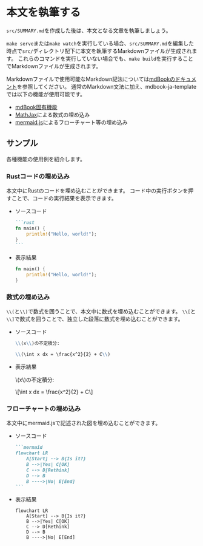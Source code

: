 # 本文を執筆する

<!-- markdownlint-disable MD048 -->

`src/SUMMARY.md`を作成した後は、本文となる文章を執筆しましょう。

`make serve`または`make watch`を実行している場合、`src/SUMMARY.md`を編集した時点で`src/`ディレクトリ配下に本文を執筆するMarkdownファイルが生成されます。
これらのコマンドを実行していない場合でも、`make build`を実行することでMarkdownファイルが生成されます。

Markdownファイルで使用可能なMarkdown記法については[mdBookのドキュメント]を参照してください。
通常のMarkdown文法に加え、mdbook-ja-templateでは以下の機能が使用可能です。

- [mdBook固有機能]
- [MathJax]による数式の埋め込み
- [mermaid.js]によるフローチャート等の埋め込み

## サンプル

各種機能の使用例を紹介します。

### Rustコードの埋め込み

本文中にRustのコードを埋め込むことができます。
コード中の実行ボタンを押すことで、コードの実行結果を表示できます。

- ソースコード

    ~~~markdown
    ```rust
    fn main() {
        println!("Hello, world!");
    }
    ```
    ~~~

- 表示結果

    ```rust
    fn main() {
        println!("Hello, world!");
    }
    ```

### 数式の埋め込み

`\\(`と`\\)`で数式を囲うことで、本文中に数式を埋め込むことができます。
`\\[`と`\\]`で数式を囲うことで、独立した段落に数式を埋め込むことができます。

- ソースコード

    ~~~markdown
    \\(x\\)の不定積分:

    \\(\int x dx = \frac{x^2}{2} + C\\)
    ~~~

- 表示結果

    \\(x\\)の不定積分:

    \\[\int x dx = \frac{x^2}{2} + C\\]

### フローチャートの埋め込み

本文中にmermaid.jsで記述された図を埋め込むことができます。

- ソースコード

    ~~~markdown
    ```mermaid
    flowchart LR
        A[Start] --> B{Is it?}
        B -->|Yes| C[OK]
        C --> D[Rethink]
        D --> B
        B ---->|No| E[End]
    ```
    ~~~

- 表示結果

    ```mermaid
    flowchart LR
        A[Start] --> B{Is it?}
        B -->|Yes| C[OK]
        C --> D[Rethink]
        D --> B
        B ---->|No| E[End]
    ```

[mdBookのドキュメント]: https://rust-lang.github.io/mdBook/format/markdown.html
[mdBook固有機能]: https://rust-lang.github.io/mdBook/format/mdbook.html
[MathJax]: https://rust-lang.github.io/mdBook/format/mathjax.html
[mermaid.js]: https://mermaid-js.github.io/mermaid/
